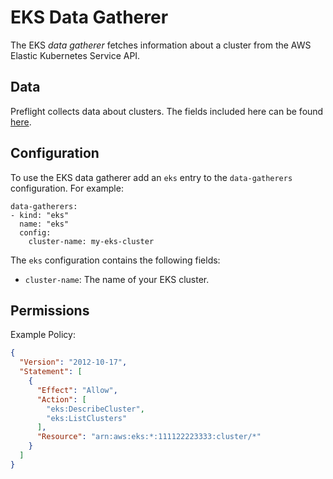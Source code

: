 # EKS Data Gatherer

The EKS *data gatherer* fetches information about a cluster from the AWS
Elastic Kubernetes Service API.

## Data

Preflight collects data about clusters. The fields included here can be found
[here](https://docs.aws.amazon.com/eks/latest/APIReference/API_Cluster.html).

## Configuration

To use the EKS data gatherer add an `eks` entry to the `data-gatherers`
configuration. For example:

```
data-gatherers:
- kind: "eks"
  name: "eks"
  config:
    cluster-name: my-eks-cluster
```

The `eks` configuration contains the following fields:

- `cluster-name`: The name of your EKS cluster.

## Permissions

Example Policy:

```json
{
  "Version": "2012-10-17",
  "Statement": [
    {
      "Effect": "Allow",
      "Action": [
        "eks:DescribeCluster",
        "eks:ListClusters"
      ],
      "Resource": "arn:aws:eks:*:111122223333:cluster/*"
    }
  ]
}
```
